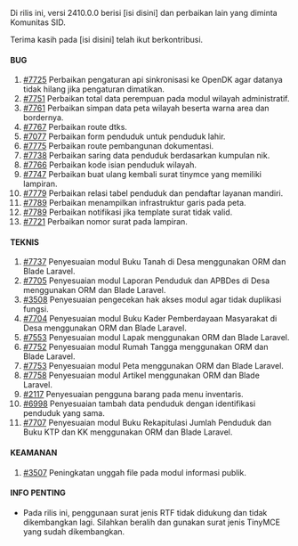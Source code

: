 Di rilis ini, versi 2410.0.0 berisi [isi disini] dan perbaikan lain yang diminta Komunitas SID.

Terima kasih pada [isi disini] telah ikut berkontribusi.

#### BUG

1. [#7725](https://github.com/OpenSID/OpenSID/issues/7725) Perbaikan pengaturan api sinkronisasi ke OpenDK agar datanya tidak hilang jika pengaturan dimatikan.
2. [#7751](https://github.com/OpenSID/OpenSID/issues/7751) Perbaikan total data perempuan pada modul wilayah administratif.
3. [#7761](https://github.com/OpenSID/OpenSID/issues/7761) Perbaikan simpan data peta wilayah beserta warna area dan bordernya.
4. [#7767](https://github.com/OpenSID/OpenSID/issues/7767) Perbaikan route dtks.
5. [#7077](https://github.com/OpenSID/OpenSID/issues/7077) Perbaikan form penduduk untuk penduduk lahir.
6. [#7775](https://github.com/OpenSID/OpenSID/issues/7775) Perbaikan route pembangunan dokumentasi.
7. [#7738](https://github.com/OpenSID/OpenSID/issues/7738) Perbaikan saring data penduduk berdasarkan kumpulan nik.
8. [#7766](https://github.com/OpenSID/OpenSID/issues/7766) Perbaikan kode isian penduduk wilayah.
9. [#7747](https://github.com/OpenSID/OpenSID/issues/7747) Perbaikan buat ulang kembali surat tinymce yang memiliki lampiran.
10. [#7779](https://github.com/OpenSID/OpenSID/issues/7779) Perbaikan relasi tabel penduduk dan pendaftar layanan mandiri.
11. [#7789](https://github.com/OpenSID/OpenSID/issues/7789) Perbaikan menampilkan infrastruktur garis pada peta.
12. [#7789](https://github.com/OpenSID/OpenSID/issues/7789) Perbaikan notifikasi jika template surat tidak valid.
13. [#7721](https://github.com/OpenSID/OpenSID/issues/7721) Perbaikan nomor surat pada lampiran.


#### TEKNIS

1. [#7737](https://github.com/OpenSID/OpenSID/issues/7737) Penyesuaian modul Buku Tanah di Desa menggunakan ORM dan Blade Laravel.
2. [#7705](https://github.com/OpenSID/OpenSID/issues/7705) Penyesuaian modul Laporan Penduduk dan APBDes di Desa menggunakan ORM dan Blade Laravel.
3. [#3508](https://github.com/OpenSID/premium/issues/3508) Penyesuaian pengecekan hak akses modul agar tidak duplikasi fungsi.
4. [#7704](https://github.com/OpenSID/OpenSID/issues/7704) Penyesuaian modul Buku Kader Pemberdayaan Masyarakat di Desa menggunakan ORM dan Blade Laravel.
5. [#7553](https://github.com/OpenSID/OpenSID/issues/7553) Penyesuaian modul Lapak menggunakan ORM dan Blade Laravel.
6. [#7752](https://github.com/OpenSID/OpenSID/issues/7752) Penyesuaian modul Rumah Tangga menggunakan ORM dan Blade Laravel.
7. [#7753](https://github.com/OpenSID/OpenSID/issues/7753) Penyesuaian modul Peta menggunakan ORM dan Blade Laravel.
8. [#7758](https://github.com/OpenSID/OpenSID/issues/7758) Penyesuaian modul Artikel menggunakan ORM dan Blade Laravel.
9. [#2117](https://github.com/OpenSID/OpenSID/issues/2117) Penyesuaian pengguna barang pada menu inventaris.
10. [#6998](https://github.com/OpenSID/OpenSID/issues/6998) Penyesuaian tambah data penduduk dengan identifikasi penduduk yang sama.
11. [#7707](https://github.com/OpenSID/OpenSID/issues/7707) Penyesuaian modul Buku Rekapitulasi Jumlah Penduduk dan Buku KTP dan KK menggunakan ORM dan Blade Laravel.


#### KEAMANAN

1. [#3507](https://github.com/OpenSID/premium/issues/3507) Peningkatan unggah file pada modul informasi publik.


#### INFO PENTING
- Pada rilis ini, penggunaan surat jenis RTF tidak didukung dan tidak dikembangkan lagi. Silahkan beralih dan gunakan surat jenis TinyMCE yang sudah dikembangkan.